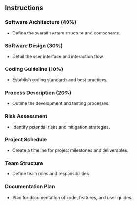 ## Instructions

### Software Architecture (40%)
- Define the overall system structure and components.

### Software Design (30%)
- Detail the user interface and interaction flow.

### Coding Guideline (10%)
- Establish coding standards and best practices.

### Process Description (20%)
- Outline the development and testing processes.

### Risk Assessment
- Identify potential risks and mitigation strategies.

### Project Schedule
- Create a timeline for project milestones and deliverables.

### Team Structure
- Define team roles and responsibilities.

### Documentation Plan
- Plan for documentation of code, features, and user guides.
